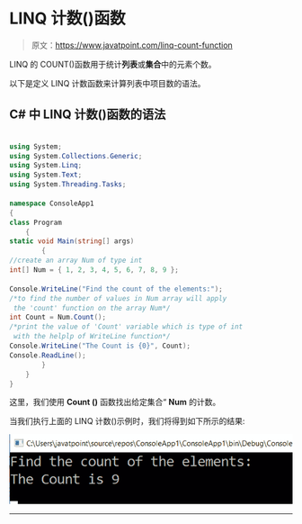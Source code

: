 # LINQ 计数()函数

> 原文：<https://www.javatpoint.com/linq-count-function>

LINQ 的 COUNT()函数用于统计**列表**或**集合**中的元素个数。

以下是定义 LINQ 计数函数来计算列表中项目数的语法。

## C# 中 LINQ 计数()函数的语法

```cs

using System;
using System.Collections.Generic;
using System.Linq;
using System.Text;
using System.Threading.Tasks;

namespace ConsoleApp1
{
class Program
    {
static void Main(string[] args)
        {
//create an array Num of type int
int[] Num = { 1, 2, 3, 4, 5, 6, 7, 8, 9 };

Console.WriteLine("Find the count of the elements:");
/*to find the number of values in Num array will apply
 the 'count' function on the array Num*/
int Count = Num.Count();
/*print the value of 'Count' variable which is type of int
 with the helplp of WriteLine function*/
Console.WriteLine("The Count is {0}", Count);
Console.ReadLine();
        }
    }
}

```

这里，我们使用 **Count ()** 函数找出给定集合“ **Num** 的计数。

当我们执行上面的 LINQ 计数()示例时，我们将得到如下所示的结果:

![LINQ Count() function](img/478060e9bcf5e0a03d533fb931779fa1.png)

* * *